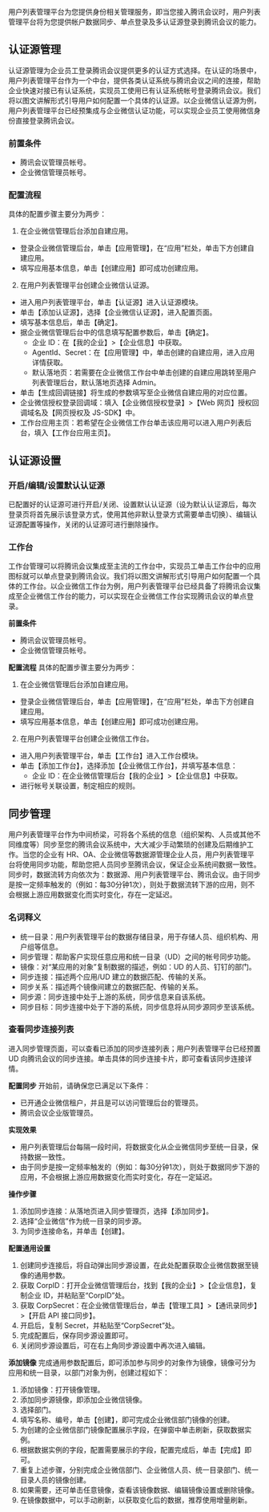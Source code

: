 用户列表管理平台为您提供身份相关管理服务，即当您接入腾讯会议时，用户列表管理平台将为您提供帐户数据同步、单点登录及多认证源登录到腾讯会议的能力。

## 认证源管理
认证源管理为企业员工登录腾讯会议提供更多的认证方式选择。在认证的场景中，用户列表管理平台作为一个中台，提供各类认证系统与腾讯会议之间的连接，帮助企业快速对接已有认证系统，实现员工使用已有认证系统帐号登录腾讯会议。我们将以图文讲解形式引导用户如何配置一个具体的认证源。以企业微信认证源为例，用户列表管理平台已经预集成与企业微信认证功能，可以实现企业员工使用微信身份直接登录腾讯会议。

### 前置条件
- 腾讯会议管理员帐号。
- 企业微信管理员帐号。

### 配置流程
具体的配置步骤主要分为两步：
1. 在企业微信管理后台添加自建应用。
 - 登录企业微信管理后台，单击【应用管理】，在“应用”栏处，单击下方创建自建应用。
 - 填写应用基本信息，单击【创建应用】即可成功创建应用。
2. 在用户列表管理平台创建企业微信认证源。
 - 进入用户列表管理平台，单击【认证源】进入认证源模块。
 - 单击【添加认证源】，选择【企业微信认证源】，进入配置页面。
 - 填写基本信息后，单击【确定】。
 - 据企业微信管理后台中的信息填写配置参数后，单击【确定】。
	 - 企业 ID：在【我的企业】>【企业信息】中获取。
	 - AgentId、Secret：在【应用管理】中，单击创建的自建应用，进入应用详情获取。
	 - 默认落地页：若需要在企业微信工作台中单击创建的自建应用跳转至用户列表管理后台，默认落地页选择 Admin。
- 单击【生成回调链接】将生成的参数填写至企业微信自建应用的对应位置。
 - 企业微信授权登录回调域：填入【企业微信授权登录】>【Web 网页】授权回调域名及【网页授权及 JS-SDK】中。
 - 工作台应用主页：若希望在企业微信工作台单击该应用可以进入用户列表后台，填入【工作台应用主页】。

## 认证源设置

### 开启/编辑/设置默认认证源
已配置好的认证源可进行开启/关闭、设置默认认证源（设为默认认证源后，每次登录页将首先展示该登录方式，使用其他非默认登录方式需要单击切换）、编辑认证源配置等操作，关闭的认证源可进行删除操作。

### 工作台
工作台管理可以将腾讯会议集成至主流的工作台中，实现员工单击工作台中的应用图标就可以单点登录到腾讯会议。我们将以图文讲解形式引导用户如何配置一个具体的工作台。以企业微信工作台为例，用户列表管理平台已经具备了将腾讯会议集成至企业微信工作台的能力，可以实现在企业微信工作台实现腾讯会议的单点登录。

**前置条件**
- 腾讯会议管理员帐号。
- 企业微信管理员帐号。

**配置流程**
具体的配置步骤主要分为两步：
1. 在企业微信管理后台添加自建应用。
- 登录企业微信管理后台，单击【应用管理】，在“应用”栏处，单击下方创建自建应用。
- 填写应用基本信息，单击【创建应用】即可成功创建应用。
2. 在用户列表管理平台创建企业微信工作台。
 - 进入用户列表管理平台，单击【工作台】进入工作台模块。
 - 单击【添加工作台】，选择添加【企业微信工作台】，并填写基本信息：
    - 企业 ID：在企业微信管理后台【我的企业】>【企业信息】中获取。
 - 进行帐号关联设置，制定相应的规则。

## 同步管理
用户列表管理平台作为中间桥梁，可将各个系统的信息（组织架构、人员或其他不同维度等）同步至您的腾讯会议系统中，大大减少手动繁琐的创建及后期维护工作。当您的企业有 HR、OA、企业微信等数据源管理企业人员，用户列表管理平台将使用同步功能，帮助您把人员同步至腾讯会议，保证企业系统间数据一致性。同步时，数据流转方向依次为：数据源、用户列表管理平台、腾讯会议。由于同步是按一定频率触发的（例如：每30分钟1次），则处于数据流转下游的应用，则不会根据上游应用数据变化而实时变化，存在一定延迟。

### 名词释义
- 统一目录：用户列表管理平台的数据存储目录，用于存储人员、组织机构、用户组等信息。
- 同步管理：帮助客户实现任意应用和统一目录（UD）之间的帐号同步功能。
- 镜像：对“某应用的对象”复制数据的描述，例如：UD 的人员、钉钉的部门。
- 同步连接：描述两个应用/UD 建立的数据匹配、传输的关系。
- 同步关系：描述两个镜像间建立的数据匹配、传输的关系。
- 同步源：同步连接中处于上游的系统，同步信息来自该系统。
- 同步目标：同步连接中处于下游的系统，同步信息将从同步源同步至该系统。

### 查看同步连接列表
进入同步管理页面，可以查看已添加的同步连接列表；用户列表管理平台已经预置 UD 向腾讯会议的同步连接。单击具体的同步连接卡片，即可查看该同步连接详情。

**配置同步**
开始前，请确保您已满足以下条件：
- 已开通企业微信租户，并且是可以访问管理后台的管理员。
- 腾讯会议企业版管理员。

**实现效果**
- 用户列表管理后台每隔一段时间，将数据变化从企业微信同步至统一目录，保持数据一致性。
- 由于同步是按一定频率触发的（例如：每30分钟1次），则处于数据同步下游的应用，不会根据上游应用数据变化而实时变化，存在一定延迟。

**操作步骤**
1. 添加同步连接：从落地页进入同步管理页，选择【添加同步】。
2. 选择“企业微信”作为统一目录的同步源。
3. 为同步连接命名，并单击【创建】。

**配置通用设置**
1. 创建同步连接后，将自动弹出同步源设置，在此处配置获取企业微信数据至镜像的通用参数。
2. 获取 CorpID：打开企业微信管理后台，找到【我的企业】>【企业信息】，复制企业 ID，并粘贴至“CorpID”处。
3. 获取 CorpSecret：在企业微信管理后台，单击【管理工具】>【通讯录同步】>【开启 API 接口同步】。
4. 开启后，复制 Secret，并粘贴至“CorpSecret”处。
5. 完成配置后，保存同步源设置即可。
6. 关闭同步源设置后，可在右上角同步源设置中再次进入编辑。

**添加镜像**
完成通用参数配置后，即可添加参与同步的对象作为镜像，镜像可分为应用和统一目录，以部门对象为例，创建过程如下：
1. 添加镜像：打开镜像管理。
2. 添加同步源镜像，即添加企业微信镜像。
3. 选择部门。
4. 填写名称、编号，单击【创建】，即可完成企业微信部门镜像的创建。
5. 为创建的企业微信部门镜像配置展示字段，在弹窗中单击刷新，获取数据实例。
6. 根据数据实例的字段，配置需要展示的字段，配置完成后，单击【完成】即可。
7. 重复上述步骤，分别完成企业微信部门、企业微信人员、统一目录部门、统一目录人员的镜像创建。
8. 如果需要，还可单击任意镜像，查看该镜像数据、编辑镜像设置或删除镜像。
9. 在镜像数据中，可以手动刷新，以获取变化后的数据，推荐使用增量刷新。
